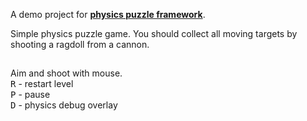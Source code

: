A demo project for [**physics puzzle framework**](https://github.com/maxpostnikov/physics-puzzle-framework).

Simple physics puzzle game. You should collect all moving targets by shooting a ragdoll from a cannon.

##
Aim and shoot with mouse.  
<kbd>R</kbd> - restart level  
<kbd>P</kbd> - pause  
<kbd>D</kbd> - physics debug overlay  